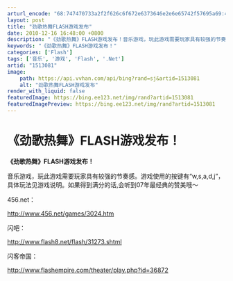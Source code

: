 ```yaml
---
arturl_encode: "68:747470733a2f2f626c6f672e6373646e2e6e65742f57695a69:4d2f61727469636c652f64657461696c732f31353133303831"
layout: post
title: "劲歌热舞FLASH游戏发布"
date: 2010-12-16 16:48:00 +0800
description: "《劲歌热舞》FLASH游戏发布！音乐游戏，玩此游戏需要玩家具有较强的节奏感。游戏使用的按键有“w,s"
keywords: "《劲歌热舞》FLASH游戏发布！"
categories: ['Flash']
tags: ['音乐', '游戏', 'Flash', '.Net']
artid: "1513081"
image:
    path: https://api.vvhan.com/api/bing?rand=sj&artid=1513081
    alt: "劲歌热舞FLASH游戏发布"
render_with_liquid: false
featuredImage: https://bing.ee123.net/img/rand?artid=1513081
featuredImagePreview: https://bing.ee123.net/img/rand?artid=1513081
---
```


# 《劲歌热舞》FLASH游戏发布！

**《劲歌热舞》FLASH游戏发布！**

音乐游戏，玩此游戏需要玩家具有较强的节奏感。游戏使用的按键有“w,s,a,d,j”，具体玩法见游戏说明。如果得到满分的话,会听到07年最经典的赞美哦～

456.net：

<http://www.456.net/games/3024.htm>

闪吧：

<http://www.flash8.net/flash/31273.shtml>

闪客帝国：

<http://www.flashempire.com/theater/play.php?id=36872>